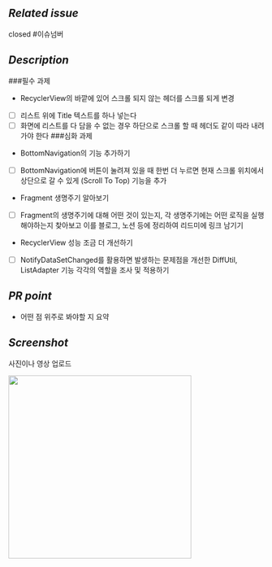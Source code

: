 ## *Related issue*
closed #이슈넘버

## *Description*

###필수 과제
- RecyclerView의 바깥에 있어 스크롤 되지 않는 헤더를 스크롤 되게 변경
- [ ] 리스트 위에 Title 텍스트를 하나 넣는다
- [ ] 화면에 리스트를 다 담을 수 없는 경우 하단으로 스크롤 할 때 헤더도 같이 따라 내려가야 한다
###심화 과제
- BottomNavigation의 기능 추가하기
- [ ] BottomNavigation에 버튼이 눌려져 있을 때 한번 더 누르면 현재 스크롤 위치에서 상단으로 갈 수 있게 (Scroll To Top) 기능을 추가
- Fragment 생명주기 알아보기
- [ ] Fragment의 생명주기에 대해 어떤 것이 있는지, 각 생명주기에는 어떤 로직을 실행해야하는지 찾아보고 이를 블로그, 노션 등에 정리하여 리드미에 링크 남기기
- RecyclerView 성능 조금 더 개선하기
- [ ] NotifyDataSetChanged를 활용하면 발생하는 문제점을 개선한 DiffUtil, ListAdapter 기능 각각의 역할을 조사 및 적용하기
## *PR point*
- 어떤 점 위주로 봐야할 지 요약

## *Screenshot*
사진이나 영상 업로드

<img src="" width="360"/>
